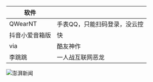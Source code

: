 
| 软件      |  |
| ----------- | ----------- |
| QWearNT      | 手表QQ，只能扫码登录，没云控       |
| 抖音小爱音箱版 | 快 |
| via | 酷友神作 |
| 李跳跳 | 一人战互联网恶龙 |
![澎湃新闻](https://imagecloud.thepaper.cn/thepaper/image/195/705/94.png)